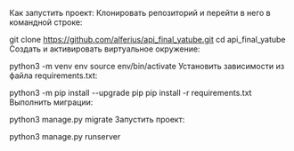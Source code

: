Как запустить проект:
Клонировать репозиторий и перейти в него в командной строке:

git clone https://github.com/alferius/api_final_yatube.git
cd api_final_yatube
Cоздать и активировать виртуальное окружение:

python3 -m venv env
source env/bin/activate
Установить зависимости из файла requirements.txt:

python3 -m pip install --upgrade pip
pip install -r requirements.txt
Выполнить миграции:

python3 manage.py migrate
Запустить проект:

python3 manage.py runserver
